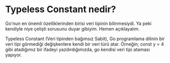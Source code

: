 # Typeless Constant nedir?

Go'nun en önemli özelliklerinden birisi veri tipinin bilinmesiydi. Ya peki kendiyle niye çelişti sorusunu duyar gibiyim. Hemen açıklayalım.

Typeless Constant (Veri tipinden bağımsız Sabit), Go programlama dilinin bir veri tipi görmediği değişkenlere kendi bir veri türü atar. Örneğin; const y = 4 gibi atadığımız bir ifadeyi yazdırdığımızda, go kendisi veri tipi ataması yapıyor.
